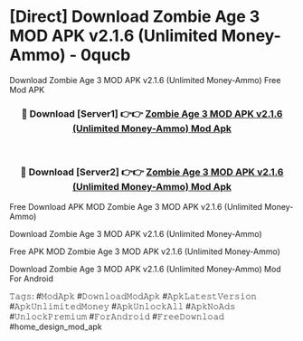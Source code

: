 # [Direct] Download Zombie Age 3 MOD APK v2.1.6 (Unlimited Money-Ammo) - 0qucb
Download Zombie Age 3 MOD APK v2.1.6 (Unlimited Money-Ammo) Free Mod APK

<div align="center">
<h3>🔴 Download [Server1] 👉👉 <a href="https://apk-comot.site?title=Zombie_Age_3_MOD_APK_v2.1.6_(Unlimited_Money-Ammo)">Zombie Age 3 MOD APK v2.1.6 (Unlimited Money-Ammo) Mod Apk</a></h3><br>

<h3>🔴 Download [Server2] 👉👉 <a href="https://apk-comot.site?title=Zombie_Age_3_MOD_APK_v2.1.6_(Unlimited_Money-Ammo)">Zombie Age 3 MOD APK v2.1.6 (Unlimited Money-Ammo) Mod Apk</a></h3>
</div>


Free Download APK MOD Zombie Age 3 MOD APK v2.1.6 (Unlimited Money-Ammo)

Download Zombie Age 3 MOD APK v2.1.6 (Unlimited Money-Ammo) 

Free APK MOD Zombie Age 3 MOD APK v2.1.6 (Unlimited Money-Ammo) 

Download Zombie Age 3 MOD APK v2.1.6 (Unlimited Money-Ammo) Mod For Android

𝚃𝚊𝚐𝚜: #𝙼𝚘𝚍𝙰𝚙𝚔 #𝙳𝚘𝚠𝚗𝚕𝚘𝚊𝚍𝙼𝚘𝚍𝙰𝚙𝚔 #𝙰𝚙𝚔𝙻𝚊𝚝𝚎𝚜𝚝𝚅𝚎𝚛𝚜𝚒𝚘𝚗 #𝙰𝚙𝚔𝚄𝚗𝚕𝚒𝚖𝚒𝚝𝚎𝚍𝙼𝚘𝚗𝚎𝚢 #𝙰𝚙𝚔𝚄𝚗𝚕𝚘𝚌𝚔𝙰𝚕𝚕 #𝙰𝚙𝚔𝙽𝚘𝙰𝚍𝚜 #𝚄𝚗𝚕𝚘𝚌𝚔𝙿𝚛𝚎𝚖𝚒𝚞𝚖 #𝙵𝚘𝚛𝙰𝚗𝚍𝚛𝚘𝚒𝚍 #𝙵𝚛𝚎𝚎𝙳𝚘𝚠𝚗𝚕𝚘𝚊𝚍 #home_design_mod_apk